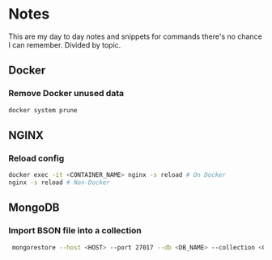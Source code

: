 # Notes

This are my day to day notes and snippets for commands there's no chance I can remember. Divided by topic.

## Docker

### Remove Docker unused data

```bash
docker system prune
```

## NGINX

### Reload config

```bash
docker exec -it <CONTAINER_NAME> nginx -s reload # On Docker
nginx -s reload # Non-Docker
```

## MongoDB

### Import BSON file into a collection

```bash
 mongorestore --host <HOST> --port 27017 --db <DB_NAME> --collection <COLLECTION_NAME> --username <USERNAME> --password <PASSWORD> --authenticationDatabase admin <PATH_TO_BSON_FILE>
```
